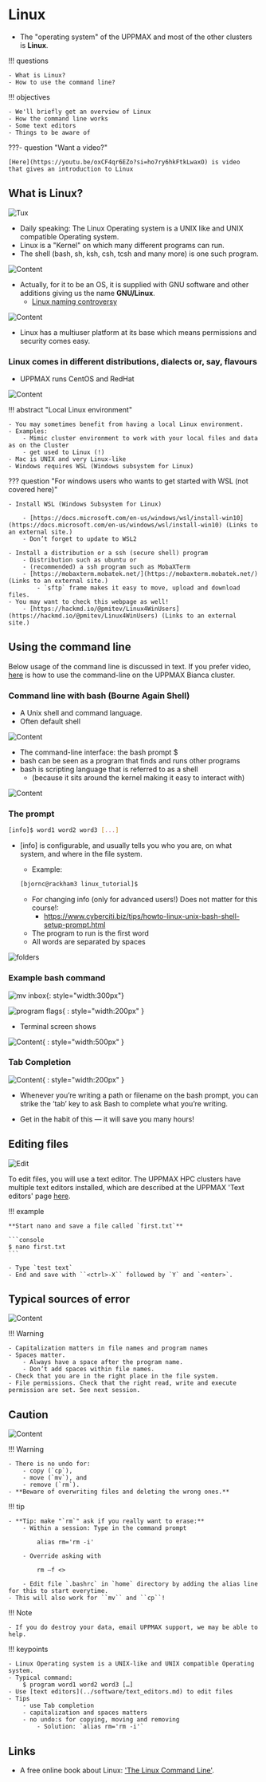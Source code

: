 # Linux

- The "operating system" of the UPPMAX and most of the other clusters is **Linux**.

!!! questions

    - What is Linux?
    - How to use the command line?

!!! objectives

    - We'll briefly get an overview of Linux
    - How the command line works
    - Some text editors
    - Things to be aware of

???- question "Want a video?"

    [Here](https://youtu.be/oxCF4qr6EZo?si=ho7ry6hkFtkLwaxO) is video
    that gives an introduction to Linux

## What is Linux?

![Tux](./img/pingvin.png)

- Daily speaking: The Linux Operating system is a UNIX like and UNIX compatible Operating system.
- Linux is a "Kernel" on which many different programs can run.
- The shell (bash, sh, ksh, csh, tcsh and many more) is one such program.

![Content](./img/images.jfif)

- Actually, for it to be an OS, it is supplied with GNU software and other additions giving us the name **GNU/Linux**.
    - [Linux naming controversy](https://en.wikipedia.org/wiki/GNU/Linux_naming_controversy)

![Content](./img/gnu.png)

- Linux has a multiuser platform at its base which means permissions and security comes easy.

### Linux comes in different distributions, dialects or, say, flavours

- UPPMAX runs CentOS and RedHat

![Content](./img/flavours.png)

!!! abstract "Local Linux environment"

    - You may sometimes benefit from having a local Linux environment.
    - Examples:
        - Mimic cluster environment to work with your local files and data as on the Cluster
        - get used to Linux (!)
    - Mac is UNIX and very Linux-like
    - Windows requires WSL (Windows subsystem for Linux)

??? question "For windows users who wants to get started with WSL (not covered here)"

    - Install WSL (Windows Subsystem for Linux)

        - [https://docs.microsoft.com/en-us/windows/wsl/install-win10](https://docs.microsoft.com/en-us/windows/wsl/install-win10) (Links to an external site.)
        - Don’t forget to update to WSL2

    - Install a distribution or a ssh (secure shell) program
        - Distribution such as ubuntu or
        - (recommended) a ssh program such as MobaXTerm
        - [https://mobaxterm.mobatek.net/](https://mobaxterm.mobatek.net/) (Links to an external site.)
            - `sftp` frame makes it easy to move, upload and download files.
    - You may want to check this webpage as well!
        - [https://hackmd.io/@pmitev/Linux4WinUsers](https://hackmd.io/@pmitev/Linux4WinUsers) (Links to an external site.)

## Using the command line

Below usage of the command line is discussed in text.
If you prefer video, [here](https://youtu.be/kjqLAx2bgJI)
is how to use the command-line on the UPPMAX Bianca cluster.

### Command line with bash (Bourne Again Shell)

- A Unix shell and command language.
- Often default shell

![Content](./img/shell.jpg)

- The command-line interface: the bash prompt $
- bash can be seen as a program that finds and runs other programs
- bash is scripting language that is referred to as a shell
    - (because it sits around the kernel making it easy to interact with)

![Content](./img/unix_architecture.jpg)


### The prompt

```bash
[info]$ word1 word2 word3 [...]
```

- [info] is configurable, and usually tells you who you are, on what system, and where in the file system.

    - Example:

    ```bash
    [bjornc@rackham3 linux_tutorial]$
    ```

    - For changing info (only for advanced users!)  Does not matter for this course!:
        - <https://www.cyberciti.biz/tips/howto-linux-unix-bash-shell-setup-prompt.html>
    - The program to run is the first word
    - All words are separated by spaces

![folders](./img/folders.png)

### Example bash command

![mv inbox](./img/mv_inbox.png){: style="width:300px"}

![program flags](./img/program_flags.png){ : style="width:200px" }

- Terminal screen shows

![Content](./img/screen.png){ : style="width:500px" }


### Tab Completion


![Content](./img/tab.png){ : style="width:200px" }

- Whenever you’re writing a path or filename on the bash prompt, you can strike the ‘tab’ key to
ask Bash to complete what you’re writing.

- Get in the habit of this — it will save you many hours!


## Editing files

![Edit](./img/edit.png)

To edit files, you will use a text editor.
The UPPMAX HPC clusters have multiple text editors installed,
which are described at the UPPMAX 'Text editors' page [here](../software/text_editors.md).

!!! example

    **Start nano and save a file called `first.txt`**

    ```console
    $ nano first.txt
    ```

    - Type `test text`
    - End and save with ``<ctrl>-X`` followed by `Y` and `<enter>`.


## Typical sources of error

![Content](./img/cross.png)

!!! Warning

    - Capitalization matters in file names and program names
    - Spaces matter.
        - Always have a space after the program name.
        - Don’t add spaces within file names.
    - Check that you are in the right place in the file system.
    - File permissions. Check that the right read, write and execute permission are set. See next session.


## Caution

![Content](./img/caution.png)


!!! Warning

    - There is no undo for:
        - copy (`cp`),
        - move (`mv`), and
        - remove (`rm`).
    - **Beware of overwriting files and deleting the wrong ones.**


!!! tip

    - **Tip: make "`rm`" ask if you really want to erase:**
        - Within a session: Type in the command prompt

            alias rm='rm -i'

        - Override asking with

            rm –f <>

        - Edit file `.bashrc` in `home` directory by adding the alias line for this to start everytime.
    - This will also work for ``mv`` and ``cp``!

!!! Note

    - If you do destroy your data, email UPPMAX support, we may be able to help.


!!! keypoints

    - Linux Operating system is a UNIX-like and UNIX compatible Operating system.
    - Typical command:
        $ program word1 word2 word3 […]
    - Use [text editors](../software/text_editors.md) to edit files
    - Tips
        - use Tab completion
        - capitalization and spaces matters
        - no undo:s for copying, moving and removing
            - Solution: `alias rm='rm -i'`

## Links

- A free online book about Linux: ['The Linux Command Line'](https://linuxcommand.org/tlcl.php).
